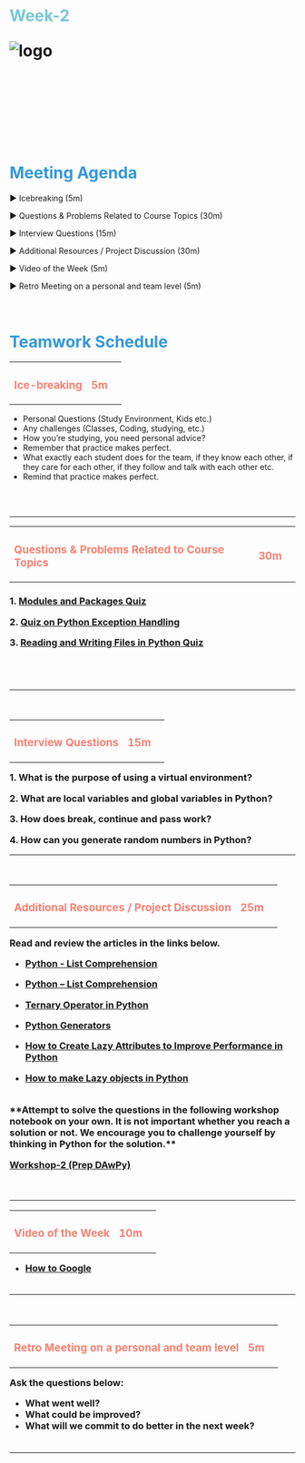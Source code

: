 <h1><strong><span style="color: #77C8D5;">Week-2 </strong></span>

![logo](https://github.com/clarusway/DS-EU-1523-DA-Module/blob/main/2-%20Weekly%20Agendas/teamwork_logo.png)

<br>
 
<h2>
<br> 
<br>

<h1><strong><span style="color: #3498DB;">Meeting Agenda</strong></h1></span>

<span class="c16 c30">▶ </span><span
class="c42 c82">Icebreaking (5m)</span><span class="c16 c23"> </span>


<span class="c16 c30">▶ </span><span
class="c42 c82">Questions & Problems Related to Course Topics (30m)</span><span class="c46 c42 c48"> </span>

<span class="c30">▶ </span><span class="c46 c48 c42">Interview Questions (15m)</span>

<span class="c30">▶ </span><span class="c46 c48 c42">Additional Resources / Project Discussion (30m)</span>

<span class="c30">▶ </span><span class="c46 c48 c42">Video of the Week (5m)</span>

<span class="c30">▶ </span><span class="c46 c48 c42">Retro Meeting on a personal and team level (5m)</span>
<br>
<br>
<br>

<div style="page-break-after: always;"></div>

<h1><strong><span style="color: #3498DB;">Teamwork Schedule</strong></h1></span>

<table style= "width:100%;">
                <tr>
                <td style="color: #FA8072; text-align:left "><h3><strong><p>Ice-breaking</td>
                <td style="color: #FA8072; text-align:right;"><h3><strong><p>5m</p><td>                </tr>
</table>

- Personal Questions (Study Environment, Kids etc.) 
- Any challenges (Classes, Coding, studying, etc.) 
- How you’re studying, you need personal advice? 
- Remember that practice makes perfect. 
- What exactly each student does for the team, if they know each other, if they care for each other, if they follow and talk with each other etc. 
- Remind that practice makes perfect.

<br>
<br>


 <hr>
<table style= "width:100%;">
                <tr>
                <td style="color: #FA8072; text-align:left "><h3><strong><p>Questions & Problems Related to Course Topics</td>
                <td style="color: #FA8072; text-align:right;"><h3><strong><p>30m</p><td>                </tr>
</table>

<h3>

**1. [Modules and Packages Quiz](https://realpython.com/quizzes/pybasics-modules-packages/)**

**2. [Quiz on Python Exception Handling](https://pythongeeks.org/quizzes/quiz-on-python-exception-handling/)**

**3. [Reading and Writing Files in Python Quiz](https://realpython.com/quizzes/read-write-files-python/)**

<br>

  <br>

 <hr>
<br>
<table style= "width:100%;">
                <tr>
                <td style="color: #FA8072; text-align:left "><h3><strong><p>Interview Questions</td>
                <td style="color: #FA8072; text-align:right;"><h3><strong><p>15m</p><td>                </tr>
</table>

**1.  What is the purpose of using a virtual environment?**

**2. What are local variables and global variables in Python?**

**3. How does break, continue and pass work?**

**4. How can you generate random numbers in Python?**



<hr>

<br>

<table style= "width:100%;">
                <tr>
                <td style="color: #FA8072; text-align:left "><h3><strong><p>Additional Resources / Project Discussion</td>
                <td style="color: #FA8072; text-align:right;"><h3><strong><p>25m</p><td>                </tr>
                
</table>

**Read and review the articles in the links below.**

- [Python - List Comprehension](https://www.w3schools.com/python/python_lists_comprehension.asp)

- [Python – List Comprehension](https://www.geeksforgeeks.org/python-list-comprehension/)

- [Ternary Operator in Python](https://www.geeksforgeeks.org/ternary-operator-in-python/)

- [Python Generators](https://www.javatpoint.com/python-generators)

- [How to Create Lazy Attributes to Improve Performance in Python](https://betterprogramming.pub/how-to-create-lazy-attributes-to-improve-performance-in-python-b369fd72e1b6)

- [How to make Lazy objects in Python](https://coderbook.com/python/2020/04/23/how-to-make-lazy-python.html)

<br>
**Attempt to solve the questions in the following workshop notebook on your own. It is not important whether you reach a solution or not. We encourage you to challenge yourself by thinking in Python for the solution.**

[Workshop-2 (Prep DAwPy)](https://github.com/clarusway/DS-EU-1523-DA-Module/blob/main/2-%20Weekly%20Agendas/Week%202/Workshop2.ipynb)

<br>
<hr>

<table style= "width:100%;">
                <tr>
                <td style="color: #FA8072; text-align:left "><h3><strong><p>Video of the Week</td>
                <td style="color: #FA8072; text-align:right;"><h3><strong><p>10m</p><td>                </tr>
</table>

- [How to Google](https://www.youtube.com/watch?v=xD0jkUCJFr8&list=PL6Mbwnna00j28LCaMBUQ_4u6BNGrYnJfg)
 <br><br>

<hr>
<br>
<table style= "width:97%;">
                <tr>
                <td style="color: #FA8072; text-align:left "><h3><strong><p>Retro Meeting on a personal and team level</td>
                <td style="color: #FA8072; text-align:right;"><h3><strong><p>5m</p><td>                </tr>
</table>



Ask the questions below:

- What went well? 
- What could be improved? 
- What will we commit to do better in the next week?
<br><br>
<hr>
